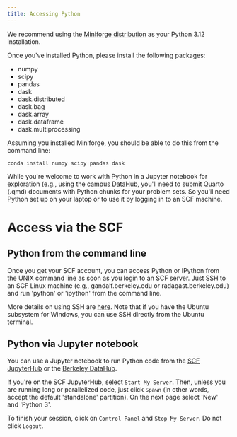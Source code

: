 ```yaml
---
title: Accessing Python
---
```


We recommend using the [Miniforge distribution](https://github.com/conda-forge/miniforge) as your Python 3.12 installation.

Once you've installed Python, please install the following packages: 

- numpy
- scipy
- pandas
- dask
- dask.distributed
- dask.bag
- dask.array
- dask.dataframe
- dask.multiprocessing

Assuming you installed Miniforge, you should be able to do this from the command line:

```
conda install numpy scipy pandas dask
```

While you're welcome to work with Python in a Jupyter notebook for exploration (e.g., using the [campus DataHub](https://datahub.berkeley.edu/hub/login?next=%2Fhub%2F), you'll need to submit Quarto (.qmd) documents with Python chunks for your problem sets. So you'll need Python set up on your laptop or to use it by logging in to an SCF machine.

# Access via the SCF

## Python from the command line

Once you get your SCF account, you can access Python or IPython from the UNIX command line as soon as you login to an SCF server. Just SSH to an SCF Linux machine (e.g., gandalf.berkeley.edu or radagast.berkeley.edu) and run 'python' or 'ipython' from the command line.

More details on using SSH are [here](https://statistics.berkeley.edu/computing/ssh). Note that if you have the Ubuntu subsystem for Windows, you can use SSH directly from the Ubuntu terminal.

## Python via Jupyter notebook

You can use a Jupyter notebook to run Python code from the [SCF JupyterHub](https://jupyter.stat.berkeley.edu) or the [Berkeley DataHub](https://datahub.berkeley.edu). 

If you're on the SCF JupyterHub, select `Start My Server`. Then, unless you are running long or parallelized code, just click `Spawn` (in other words, accept the default 'standalone' partition). On the next page select 'New' and 'Python 3'. 

To finish your session, click on `Control Panel` and `Stop My Server`. Do not click `Logout`.

